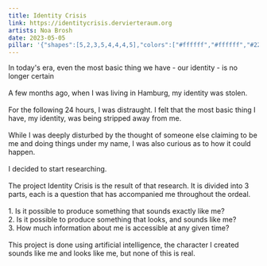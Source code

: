 ```yaml
---
title: Identity Crisis
link: https://identitycrisis.dervierteraum.org
artists: Noa Brosh
date: 2023-05-05
pillar: '{"shapes":[5,2,3,5,4,4,4,5],"colors":["#ffffff","#ffffff","#2204b9","#2204b9","#8bf58a","#8cf58a","#8cf58a","#2204b9"]}'
---
```

In today's era, even the most basic thing we have - our identity - is no longer certain<br><br>A few months ago, when I was living in Hamburg, my identity was stolen.<br><br>For the following 24 hours, I was distraught. I felt that the most basic thing I have, my identity, was being stripped away from me.<br><br>While I was deeply disturbed by the thought of someone else claiming to be me and doing things under my name, I was also curious as to how it could happen.<br><br>I decided to start researching.<br><br>The project Identity Crisis is the result of that research. It is divided into 3 parts, each is a question that has accompanied me throughout the ordeal.<br><br>1. Is it possible to produce something that sounds exactly like me?<br>2. Is it possible to produce something that looks, and sounds like me?<br>3. How much information about me is accessible at any given time?<br><br>This project is done using artificial intelligence, the character I created sounds like me and looks like me, but none of this is real.
